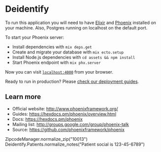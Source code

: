 # Deidentify

To run this application you will need to have [Elixir](https://elixir-lang.org/install.html) and [Phoenix](https://hexdocs.pm/phoenix/installation.html) installed on your machine. Also, Postgres running on localhost on the default port.

To start your Phoenix server:

- Install dependencies with `mix deps.get`
- Create and migrate your database with `mix ecto.setup`
- Install Node.js dependencies with `cd assets && npm install`
- Start Phoenix endpoint with `mix phx.server`

Now you can visit [`localhost:4000`](http://localhost:4000) from your browser.

Ready to run in production? Please [check our deployment guides](https://hexdocs.pm/phoenix/deployment.html).

## Learn more

- Official website: http://www.phoenixframework.org/
- Guides: https://hexdocs.pm/phoenix/overview.html
- Docs: https://hexdocs.pm/phoenix
- Mailing list: http://groups.google.com/group/phoenix-talk
- Source: https://github.com/phoenixframework/phoenix

ZipcodeManager.normalize_zip("10013")
Deidentify.Patients.normalize_notes("Patient social is 123-45-6789")
